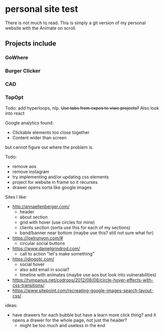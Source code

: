 # personal site test

There is not much to read. This is simply a git version of my personal website with the Animate on scroll.

## Projects include
### GoWhere
### Burger Clicker
### CAD
### TopOpt


Todo:
add hyperloops, nlp. ~~Use tabs from expos to viwe projects?~~
Also look into react

Google analytics found:
- Clickable elements too close together
- Content wider than screen

but cannot figure out where the problem is.

Todo:
- remove aos
- remove instagram
- try implementing and/or updating css elements
- project for website in frame so it recurses
- drawer opens sorta like google images

Sites I like:
- http://annaellenberger.com/
  - header
  - about section
  - grid with hover (use circles for mine)
  - clients section (sorta use this for each of my sections)
  - band/banner near bottom (maybe use this? still not sure what for)
- https://joelrunyon.com/#
  - circular social buttons
- https://www.danielgrindrod.com/
  - call to action "let's make something"
- https://diogotc.com/
  - social hover
  - also add email in social?
  - timeline with animates (maybe use aos but look into vulnerabilities)
- https://tympanus.net/codrops/2012/08/08/circle-hover-effects-with-css-transitions/
- https://www.sitepoint.com/recreating-google-images-search-layout-css/

ideas:
- have drawers for each bubble but have a learn more click thing? and it opens a drawer for the whole page, not just the header?
  - might be too much and useless in the end
